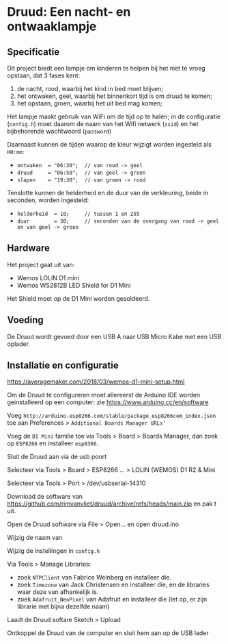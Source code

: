 # Druud: Een nacht- en ontwaaklampje

## Specificatie
Dit project biedt een lampje om kinderen te helpen bij het niet te vroeg opstaan, dat 3 fases kent:
1. de nacht, rood, waarbij het kind in bed moet blijven;
2. het ontwaken, geel, waarbij het binnenkort tijd is om druud te komen;
3. het opstaan, groen, waarbij het uit bed mag komen;

Het lampje maakt gebruik van WiFi om de tijd op te halen; in de configuratie (`config.h`) moet daarom de naam van het Wifi netwerk (`ssid`) en het bijbehorende wachtwoord (`password`)

Daarnaast kunnen de tijden waarop de kleur wijzigt worden ingesteld als `HH:mm`:
- `ontwaken  = "06:30";  // van rood -> geel`
- `druud     = "06:50";  // van geel -> groen`
- `slapen    = "19:30";  // van groen -> rood`

Tenslotte kunnen de helderheid en de duur van de verkleuring, beide in seconden, worden ingesteld:
- `helderheid  = 10;     // tussen 1 en 255`
- `duur        = 30;     // seconden van de overgang van rood -> geel en van geel -> groen`

## Hardware
Het project gaat uit van:
- Wemos LOLIN D1 mini
- Wemos WS2812B LED Shield for D1 Mini

Het Shield moet op de D1 Mini worden gesoldeerd.

## Voeding
De Druud wordt gevoed door een USB A naar USB Micro Kabe met een USB oplader.

## Installatie en configuratie
https://averagemaker.com/2018/03/wemos-d1-mini-setup.html

Om de Druud te configureren moet allereerst de Arduino IDE worden geinstalleerd op een computer: zie https://www.arduino.cc/en/software

Voeg `http://arduino.esp8266.com/stable/package_esp8266com_index.json` toe aan Preferences > `Additional Boards Manager URLs‘`

Voeg de `D1 Mini` familie toe via Tools > Board > Boards Manager, dan zoek op `ESP8266` en installeer `esp8366`.

Sluit de Druud aan via de usb poort

Selecteer via Tools > Board > ESP8266 ... > LOLIN (WEMOS) D1 R2 & Mini

Selecteer via Tools > Port > /dev/usbserial-14310

Download de software van https://github.com/rimvanvliet/druud/archive/refs/heads/main.zip en pak t uit.

Open de Druud software via File > Open... en open druud.ino

Wijzig de naam van 

Wijzig de instellingen in `config.h`

Via Tools > Manage Libraries:
- zoek `NTPClient` van Fabrice Weinberg en installeer die.
- zoek `Timezone` van Jack Christensen en installeer die, en de libraries waar deze van afhankelijk is.
- zoek `Adafruit_NeoPixel` van Adafruit en installeer die (let op, er zijn librarie met bijna dezelfde naam)

Laadt de Druud softare Sketch > Upload 

Ontkoppel de Druud van de computer en sluit hem aan op de USB lader
